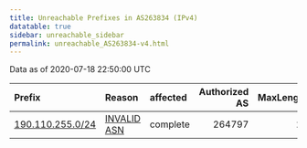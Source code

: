 ```yaml
---
title: Unreachable Prefixes in AS263834 (IPv4)
datatable: true
sidebar: unreachable_sidebar
permalink: unreachable_AS263834-v4.html
---
```


Data as of 2020-07-18 22:50:00 UTC


<div class="datatable-begin"></div>

| Prefix                                                     | Reason                                                                                                   | affected   |   Authorized AS |   MaxLength | Anchor                                         |   unreachable /24s |
|:-----------------------------------------------------------|:---------------------------------------------------------------------------------------------------------|:-----------|----------------:|------------:|:-----------------------------------------------|-------------------:|
| [190.110.255.0/24](https://stat.ripe.net/190.110.255.0/24) | [INVALID ASN](https://rpki-validator.ripe.net/announcement-preview?asn=AS263834&prefix=190.110.255.0/24) | complete   |          264797 |          24 | [LACNIC](unreachable_LACNIC_RPKI_Root-v4.html) |                  1 |

<div class="datatable-end"></div>